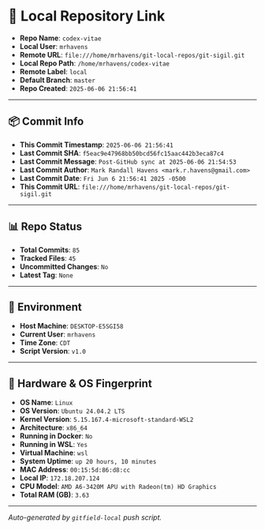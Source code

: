 # 🔗 Local Repository Link

- **Repo Name**: `codex-vitae`
- **Local User**: `mrhavens`
- **Remote URL**: `file:///home/mrhavens/git-local-repos/git-sigil.git`
- **Local Repo Path**: `/home/mrhavens/codex-vitae`
- **Remote Label**: `local`
- **Default Branch**: `master`
- **Repo Created**: `2025-06-06 21:56:41`

---

## 📦 Commit Info

- **This Commit Timestamp**: `2025-06-06 21:56:41`
- **Last Commit SHA**: `f5eac9e47968bb50bcd56fc15aac442b3eca87c4`
- **Last Commit Message**: `Post-GitHub sync at 2025-06-06 21:54:53`
- **Last Commit Author**: `Mark Randall Havens <mark.r.havens@gmail.com>`
- **Last Commit Date**: `Fri Jun 6 21:56:41 2025 -0500`
- **This Commit URL**: `file:///home/mrhavens/git-local-repos/git-sigil.git`

---

## 📊 Repo Status

- **Total Commits**: `85`
- **Tracked Files**: `45`
- **Uncommitted Changes**: `No`
- **Latest Tag**: `None`

---

## 🧭 Environment

- **Host Machine**: `DESKTOP-E5SGI58`
- **Current User**: `mrhavens`
- **Time Zone**: `CDT`
- **Script Version**: `v1.0`

---

## 🧬 Hardware & OS Fingerprint

- **OS Name**: `Linux`
- **OS Version**: `Ubuntu 24.04.2 LTS`
- **Kernel Version**: `5.15.167.4-microsoft-standard-WSL2`
- **Architecture**: `x86_64`
- **Running in Docker**: `No`
- **Running in WSL**: `Yes`
- **Virtual Machine**: `wsl`
- **System Uptime**: `up 20 hours, 10 minutes`
- **MAC Address**: `00:15:5d:86:d8:cc`
- **Local IP**: `172.18.207.124`
- **CPU Model**: `AMD A6-3420M APU with Radeon(tm) HD Graphics`
- **Total RAM (GB)**: `3.63`

---

_Auto-generated by `gitfield-local` push script._
